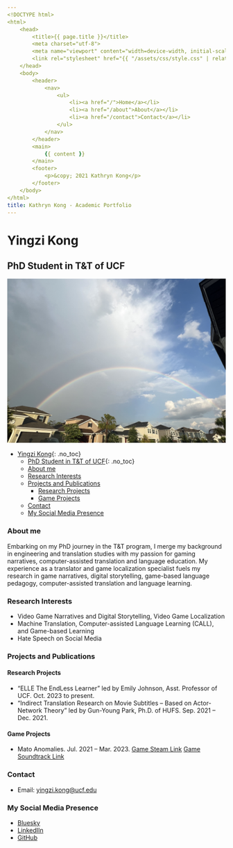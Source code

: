 ```yaml
---
<!DOCTYPE html>
<html>
    <head>
        <title>{{ page.title }}</title>
        <meta charset="utf-8">
        <meta name="viewport" content="width=device-width, initial-scale=1">
        <link rel="stylesheet" href="{{ "/assets/css/style.css" | relative_url }}">
    </head>
    <body>
        <header>
            <nav>
                <ul>
                    <li><a href="/">Home</a></li>
                    <li><a href="/about">About</a></li>
                    <li><a href="/contact">Contact</a></li>
                </ul>
            </nav>
        </header>
        <main>
            {{ content }}
        </main>
        <footer>
            <p>&copy; 2021 Kathryn Kong</p>
        </footer>
    </body>
</html>
title: Kathryn Kong - Academic Portfolio
---
```

# Yingzi Kong
## PhD Student in T&T of UCF

![Featured Image](/assets/scenary.JPG)

- [Yingzi Kong](#yingzi-kong){: .no_toc}
    - [PhD Student in T\&T of UCF](#phd-student-in-tt-of-ucf){: .no_toc}
    - [About me](#about-me)
    - [Research Interests](#research-interests)
    - [Projects and Publications](#projects-and-publications)
      - [Research Projects](#research-projects)
      - [Game Projects](#game-projects)
    - [Contact](#contact)
    - [My Social Media Presence](#my-social-media-presence)

### About me

Embarking on my PhD journey in the T&T program, I merge my background in engineering and translation studies with my passion for gaming narratives, computer-assisted translation and language education. My experience as a translator and game localization specialist fuels my research in game narratives, digital storytelling, game-based language pedagogy, computer-assisted translation and language learning.

### Research Interests

- Video Game Narratives and Digital Storytelling, Video Game Localization
- Machine Translation, Computer-assisted Language Learning (CALL), and Game-based Learning
- Hate Speech on Social Media

### Projects and Publications

#### Research Projects

- “ELLE The EndLess Learner” led by Emily Johnson, Asst. Professor of UCF. Oct. 2023 to present.
- “Indirect Translation Research on Movie Subtitles – Based on Actor-Network Theory” led by Gun-Young Park, Ph.D. of HUFS. Sep. 2021 – Dec. 2021.

#### Game Projects
- Mato Anomalies. Jul. 2021 – Mar. 2023. 
  [Game Steam Link](https://store.steampowered.com/app/2024390/Mato_Anomalies/)
  [Game Soundtrack Link](https://www.youtube.com/watch?v=ckAyVrzFkww) 
  

### Contact

- Email: yingzi.kong@ucf.edu

### My Social Media Presence

- [Bluesky](https://bsky.app/profile/yingzi.bsky.social)
- [LinkedIIn](https://www.linkedin.com/in/kathryn-kong-531537159/)
- [GitHub](https://github.com/kathrynkong)

